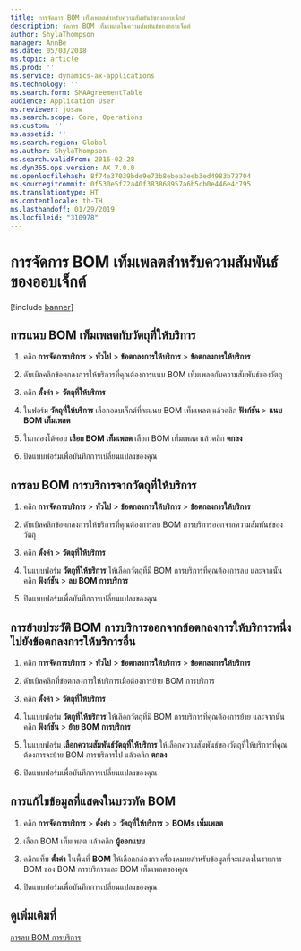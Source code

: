 ```yaml
---
title: การจัดการ BOM เท็มเพลตสำหรับความสัมพันธ์ของออบเจ็กต์
description: จัดการ BOM เท็มเพลตในความสัมพันธ์ของออบเจ็กต์
author: ShylaThompson
manager: AnnBe
ms.date: 05/03/2018
ms.topic: article
ms.prod: ''
ms.service: dynamics-ax-applications
ms.technology: ''
ms.search.form: SMAAgreementTable
audience: Application User
ms.reviewer: josaw
ms.search.scope: Core, Operations
ms.custom: ''
ms.assetid: ''
ms.search.region: Global
ms.author: ShylaThompson
ms.search.validFrom: 2016-02-28
ms.dyn365.ops.version: AX 7.0.0
ms.openlocfilehash: 8f74e37039bde9e73b8ebea3eeb3ed4983b72704
ms.sourcegitcommit: 0f530e5f72a40f383868957a6b5cb0e446e4c795
ms.translationtype: HT
ms.contentlocale: th-TH
ms.lasthandoff: 01/29/2019
ms.locfileid: "310978"
---
```

# <a name="manage-template-boms-on-object-relations"></a>การจัดการ BOM เท็มเพลตสำหรับความสัมพันธ์ของออบเจ็กต์ 

[!include [banner](../includes/banner.md)]


## <a name="attach-a-template-bom-to-a-service-object"></a>การแนบ BOM เท็มเพลตกับวัตถุที่ให้บริการ

1.  คลิก **การจัดการบริการ** \> **ทั่วไป** \> **ข้อตกลงการให้บริการ** \> **ข้อตกลงการให้บริการ**

2.  ดับเบิลคลิกข้อตกลงการให้บริการที่คุณต้องการแนบ BOM เท็มเพลตกับความสัมพันธ์ของวัตถุ

3.  คลิก **ตั้งค่า** \> **วัตถุที่ให้บริการ**

4.  ในฟอร์ม **วัตถุที่ให้บริการ** เลือกออบเจ็กต์ที่จะแนบ BOM เท็มเพลต แล้วคลิก **ฟังก์ชัน** \> **แนบ BOM เท็มเพลต**

5.  ในกล่องโต้ตอบ **เลือก BOM เท็มเพลต** เลือก BOM เท็มเพลต แล้วคลิก **ตกลง**

6.  ปิดแบบฟอร์มเพื่อบันทึกการเปลี่ยนแปลงของคุณ

## <a name="delete-a-service-bom-from-a-service-object"></a>การลบ BOM การบริการจากวัตถุที่ให้บริการ

1.  คลิก **การจัดการบริการ** \> **ทั่วไป** \> **ข้อตกลงการให้บริการ** \> **ข้อตกลงการให้บริการ**

2.  ดับเบิลคลิกข้อตกลงการให้บริการที่คุณต้องการลบ BOM การบริการออกจากความสัมพันธ์ของวัตถุ

3.  คลิก **ตั้งค่า** \> **วัตถุที่ให้บริการ**

4.  ในแบบฟอร์ม **วัตถุที่ให้บริการ** ให้เลือกวัตถุที่มี BOM การบริการที่คุณต้องการลบ และจากนั้นคลิก **ฟังก์ชัน** \> **ลบ BOM การบริการ**

5.  ปิดแบบฟอร์มเพื่อบันทึกการเปลี่ยนแปลงของคุณ

## <a name="move-the-service-bom-history-from-one-service-agreement-to-another"></a>การย้ายประวัติ BOM การบริการออกจากข้อตกลงการให้บริการหนึ่งไปยังข้อตกลงการให้บริการอื่น

1.  คลิก **การจัดการบริการ** \> **ทั่วไป** \> **ข้อตกลงการให้บริการ** \> **ข้อตกลงการให้บริการ**

2.  ดับเบิลคลิกที่ข้อตกลงการให้บริการเมื่อต้องการย้าย BOM การบริการ

3.  คลิก **ตั้งค่า** \> **วัตถุที่ให้บริการ**

4.  ในแบบฟอร์ม **วัตถุที่ให้บริการ** ให้เลือกวัตถุที่มี BOM การบริการที่คุณต้องการย้าย และจากนั้นคลิก **ฟังก์ชัน** \> **ย้าย BOM การบริการ**

5.  ในแบบฟอร์ม **เลือกความสัมพันธ์วัตถุที่ให้บริการ** ให้เลือกความสัมพันธ์ของวัตถุที่ให้บริการที่คุณต้องการจะย้าย BOM การบริการไป แล้วคลิก **ตกลง**

6.  ปิดแบบฟอร์มเพื่อบันทึกการเปลี่ยนแปลงของคุณ

## <a name="modify-the-information-displayed-for-a-bom-line"></a>การแก้ไขข้อมูลที่แสดงในบรรทัด BOM

1.  คลิก **การจัดการบริการ** \> **ตั้งค่า** \> **วัตถุที่ให้บริการ** \> **BOMs เท็มเพลต**

2.  เลือก BOM เท็มเพลต แล้วคลิก **ผู้ออกแบบ**

3.  คลิกแท็บ **ตั้งค่า** ในพื้นที่ **BOM** ให้เลือกกล่องกาเครื่องหมายสำหรับข้อมูลที่จะแสดงในรายการ BOM ของ BOM การบริการและ BOM เท็มเพลตของคุณ

4.  ปิดแบบฟอร์มเพื่อบันทึกการเปลี่ยนแปลงของคุณ

## <a name="see-also"></a>ดูเพิ่มเติมที่

[การลบ BOM การบริการ](delete-service-bom.md)

  


